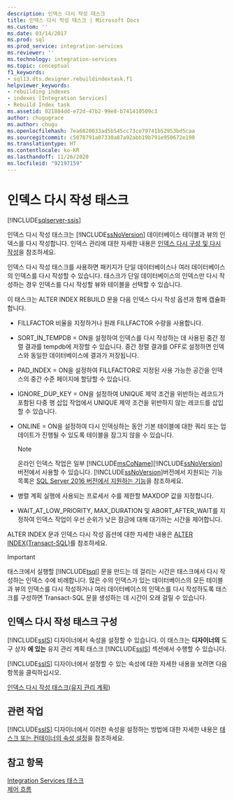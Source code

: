 ```yaml
---
description: 인덱스 다시 작성 태스크
title: 인덱스 다시 작성 태스크 | Microsoft Docs
ms.custom: ''
ms.date: 03/14/2017
ms.prod: sql
ms.prod_service: integration-services
ms.reviewer: ''
ms.technology: integration-services
ms.topic: conceptual
f1_keywords:
- sql13.dts.designer.rebuildindextask.f1
helpviewer_keywords:
- rebuilding indexes
- indexes [Integration Services]
- Rebuild Index task
ms.assetid: 021884dd-e72d-47b2-99e8-b741410509c3
author: chugugrace
ms.author: chugu
ms.openlocfilehash: 7ea6820033ad5b545cc73ce79741b52953bd5caa
ms.sourcegitcommit: c5078791a07330a87a92abb19b791e950672e198
ms.translationtype: HT
ms.contentlocale: ko-KR
ms.lasthandoff: 11/26/2020
ms.locfileid: "92197159"
---
```

# <a name="rebuild-index-task"></a>인덱스 다시 작성 태스크

[!INCLUDE[sqlserver-ssis](../../includes/applies-to-version/sqlserver-ssis.md)]


  인덱스 다시 작성 태스크는 [!INCLUDE[ssNoVersion](../../includes/ssnoversion-md.md)] 데이터베이스 테이블과 뷰의 인덱스를 다시 작성합니다. 인덱스 관리에 대한 자세한 내용은 [인덱스 다시 구성 및 다시 작성](../../relational-databases/indexes/reorganize-and-rebuild-indexes.md)을 참조하세요.  
  
 인덱스 다시 작성 태스크를 사용하면 패키지가 단일 데이터베이스나 여러 데이터베이스의 인덱스를 다시 작성할 수 있습니다. 태스크가 단일 데이터베이스의 인덱스만 다시 작성하는 경우 인덱스를 다시 작성할 뷰와 테이블을 선택할 수 있습니다.  
  
 이 태스크는 ALTER INDEX REBUILD 문을 다음 인덱스 다시 작성 옵션과 함께 캡슐화합니다.  
  
-   FILLFACTOR 비율을 지정하거나 원래 FILLFACTOR 수량을 사용합니다.  
  
-   SORT_IN_TEMPDB = ON을 설정하여 인덱스를 다시 작성하는 데 사용된 중간 정렬 결과를 tempdb에 저장할 수 있습니다. 중간 정렬 결과를 OFF로 설정하면 인덱스와 동일한 데이터베이스에 결과가 저장됩니다.  
  
-   PAD_INDEX = ON을 설정하여 FILLFACTOR로 지정된 사용 가능한 공간을 인덱스의 중간 수준 페이지에 할당할 수 있습니다.  
  
-   IGNORE_DUP_KEY = ON을 설정하여 UNIQUE 제약 조건을 위반하는 레코드가 포함된 다중 행 삽입 작업에서 UNIQUE 제약 조건을 위반하지 않는 레코드를 삽입할 수 있습니다.  
  
-   ONLINE = ON을 설정하여 다시 인덱싱하는 동안 기본 테이블에 대한 쿼리 또는 업데이트가 진행될 수 있도록 테이블을 잠그지 않을 수 있습니다.  
  
    > [!NOTE]  
    >  온라인 인덱스 작업은 일부 [!INCLUDE[msCoName](../../includes/msconame-md.md)][!INCLUDE[ssNoVersion](../../includes/ssnoversion-md.md)]버전에서 사용할 수 있습니다. [!INCLUDE[ssNoVersion](../../includes/ssnoversion-md.md)]버전에서 지원되는 기능 목록은 [SQL Server 2016 버전에서 지원하는 기능](~/sql-server/editions-and-supported-features-for-sql-server-2016.md)을 참조하세요.  
  
-   병렬 계획 실행에 사용되는 프로세서 수를 제한할 MAXDOP 값을 지정합니다.  
  
-   WAIT_AT_LOW_PRIORITY, MAX_DURATION 및 ABORT_AFTER_WAIT를 지정하여 인덱스 작업이 우선 순위가 낮은 잠금에 대해 대기하는 시간을 제어합니다.  
  
 ALTER INDEX 문과 인덱스 다시 작성 옵션에 대한 자세한 내용은 [ALTER INDEX&#40;Transact-SQL&#41;](../../t-sql/statements/alter-index-transact-sql.md)를 참조하세요.  
  
> [!IMPORTANT]  
>  태스크에서 실행할 [!INCLUDE[tsql](../../includes/tsql-md.md)] 문을 만드는 데 걸리는 시간은 태스크에서 다시 작성하는 인덱스 수에 비례합니다. 많은 수의 인덱스가 있는 데이터베이스의 모든 테이블과 뷰의 인덱스를 다시 작성하거나 여러 데이터베이스의 인덱스를 다시 작성하도록 태스크를 구성하면 Transact-SQL 문을 생성하는 데 시간이 오래 걸릴 수 있습니다.  
  
## <a name="configuration-of-the-rebuild-index-task"></a>인덱스 다시 작성 태스크 구성  
 [!INCLUDE[ssIS](../../includes/ssis-md.md)] 디자이너에서 속성을 설정할 수 있습니다. 이 태스크는 **디자이너의** 도구 상자 **에 있는** 유지 관리 계획 태스크 [!INCLUDE[ssIS](../../includes/ssis-md.md)] 섹션에서 수행할 수 있습니다.  
  
 [!INCLUDE[ssIS](../../includes/ssis-md.md)] 디자이너에서 설정할 수 있는 속성에 대한 자세한 내용을 보려면 다음 항목을 클릭하십시오.  
  
 [인덱스 다시 작성 태스크&#40;유지 관리 계획&#41;](../../relational-databases/maintenance-plans/rebuild-index-task-maintenance-plan.md)  
  
## <a name="related-tasks"></a>관련 작업  
 [!INCLUDE[ssIS](../../includes/ssis-md.md)] 디자이너에서 이러한 속성을 설정하는 방법에 대한 자세한 내용은 [태스크 또는 컨테이너의 속성 설정](./add-or-delete-a-task-or-a-container-in-a-control-flow.md)을 참조하세요.  
  
## <a name="see-also"></a>참고 항목  
 [Integration Services 태스크](../../integration-services/control-flow/integration-services-tasks.md)   
 [제어 흐름](../../integration-services/control-flow/control-flow.md)  
  
